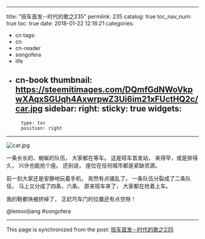
---
title: "班车首发--时代的歌之235"
permlink: 235
catalog: true
toc_nav_num: true
toc: true
date: 2018-01-22 12:16:21
categories:
- cn
tags:
- cn
- cn-reader
- songofera
- life
- cn-book
thumbnail: https://steemitimages.com/DQmfGdNWoVkpwXAqxSGUqh4AxwrpwZ3Ui6im21xFUctHQ2c/car.jpg
sidebar:
    right:
        sticky: true
widgets:
    -
        type: toc
        position: right
---


![car.jpg](https://steemitimages.com/DQmfGdNWoVkpwXAqxSGUqh4AxwrpwZ3Ui6im21xFUctHQ2c/car.jpg)


一条长长的、蜿蜒的队伍，
大家都在等车。
这是班车首发站，
来得早，或是排得久，
兴许也能抢个座。
还别说，
座位在任何城市都是紧缺资源。

前一刻大家还是安静地玩着手机，
突然有点骚乱了。
一条队伍分裂成了二条队伍，
马上又分成了四条，六条。
原来班车来了，
大家都在抢着上车。

我的鞋都快被挤掉了，
正赶巧车门的位置还有点空隙！


@lemooljiang #songofera

- - -

This page is synchronized from the post: [班车首发--时代的歌之235](https://steemit.com/@lemooljiang/235)
